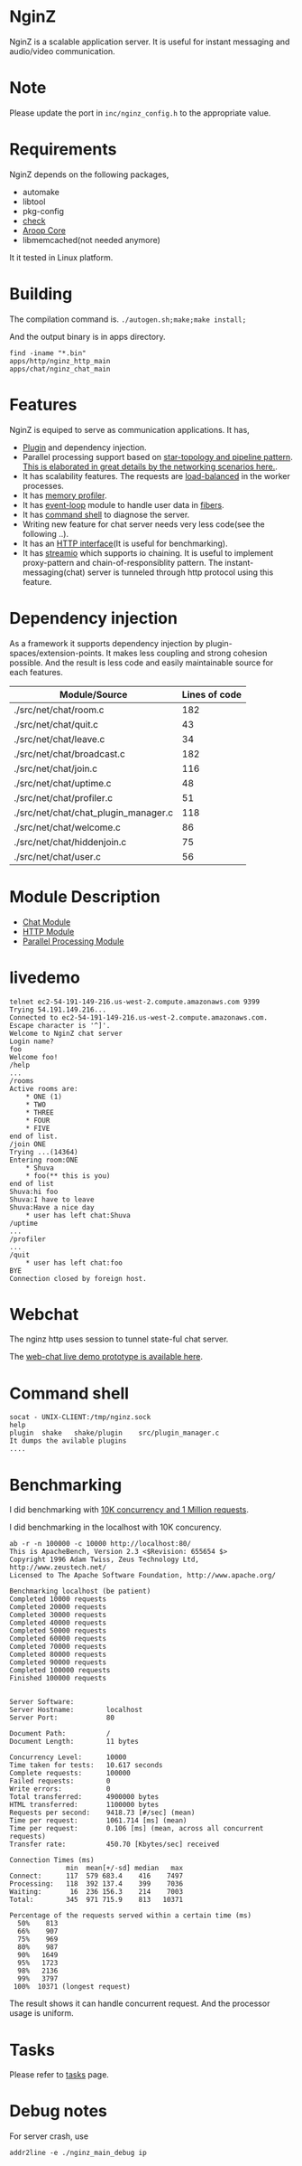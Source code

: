 
NginZ
==========

NginZ is a scalable application server. It is useful for instant messaging and audio/video communication.

Note
====

Please update the port in `inc/nginz_config.h` to the appropriate value.

Requirements
============

NginZ depends on the following packages,

- automake
- libtool
- pkg-config
- [check](https://libcheck.github.io/check/)
- [Aroop Core](https://github.com/kamanashisroy/aroop_core)
- libmemcached(not needed anymore)

It it tested in Linux platform.

Building
========

The compilation command is. `./autogen.sh;make;make install;`

And the output binary is in apps directory.

```
find -iname "*.bin"
apps/http/nginz_http_main
apps/chat/nginz_chat_main
```

Features
========

NginZ is equiped to serve as communication applications. It has,

- [Plugin](base/plugin.md) and dependency injection.
- Parallel processing support based on [star-topology and pipeline pattern](base/src/parallel/pipeline.c). [This is elaborated in great details by the networking scenarios here.](base/parallel.md).
- It has scalability features. The requests are [load-balanced](apps/load_balancer) in the worker processes.
- It has [memory profiler](apps/chat/src/profiler.c).
- It has [event-loop](base/src/event_loop_poll.c) module to handle user data in [fibers](base/src/fiber.c).
- It has [command shell](base/src/shake.c) to diagnose the server.
- Writing new feature for chat server needs very less code(see the following ..). 
- It has an [HTTP interface](apps/http)(It is useful for benchmarking).
- It has [streamio](net/src/streamio.c) which supports io chaining. It is useful to implement proxy-pattern and chain-of-responsiblity pattern. The instant-messaging(chat) server is tunneled through http protocol using this feature.

Dependency injection
====================

As a framework it supports dependency injection by plugin-spaces/extension-points. It makes less coupling and strong cohesion possible. And the result is less code and easily maintainable source for each features.

| Module/Source | Lines of code |
| --- | --- |
| ./src/net/chat/room.c | 182 |
| ./src/net/chat/quit.c | 43 |
| ./src/net/chat/leave.c | 34 |
| ./src/net/chat/broadcast.c | 182 |
| ./src/net/chat/join.c | 116 |
| ./src/net/chat/uptime.c | 48 |
| ./src/net/chat/profiler.c | 51 |
| ./src/net/chat/chat\_plugin\_manager.c | 118 |
| ./src/net/chat/welcome.c | 86 |
| ./src/net/chat/hiddenjoin.c | 75 |
| ./src/net/chat/user.c | 56 |

Module Description
===================

- [Chat Module](apps/chat/README.md)
- [HTTP Module](apps/http/README.md)
- [Parallel Processing Module](base/parallel.md)

livedemo
========

```
telnet ec2-54-191-149-216.us-west-2.compute.amazonaws.com 9399
Trying 54.191.149.216...
Connected to ec2-54-191-149-216.us-west-2.compute.amazonaws.com.
Escape character is '^]'.
Welcome to NginZ chat server
Login name?
foo
Welcome foo!
/help
...
/rooms
Active rooms are:
	* ONE (1)
	* TWO
	* THREE
	* FOUR
	* FIVE
end of list.
/join ONE
Trying ...(14364)
Entering room:ONE
	* Shuva
	* foo(** this is you)
end of list
Shuva:hi foo
Shuva:I have to leave
Shuva:Have a nice day
	* user has left chat:Shuva
/uptime
...
/profiler
...
/quit
	* user has left chat:foo
BYE
Connection closed by foreign host.
```

Webchat
========
The nginz http uses session to tunnel state-ful chat server.

The [web-chat live demo prototype is available here](http://ec2-54-191-149-216.us-west-2.compute.amazonaws.com/pagechat).

Command shell
=============

```
socat - UNIX-CLIENT:/tmp/nginz.sock
help
plugin	shake	shake/plugin	src/plugin_manager.c
It dumps the avilable plugins
....
```

Benchmarking
============

I did benchmarking with [10K concurrency and 1 Million requests](BENCHMARKING.md). 

I did benchmarking in the localhost with 10K concurency.

```
ab -r -n 100000 -c 10000 http://localhost:80/
This is ApacheBench, Version 2.3 <$Revision: 655654 $>
Copyright 1996 Adam Twiss, Zeus Technology Ltd, http://www.zeustech.net/
Licensed to The Apache Software Foundation, http://www.apache.org/

Benchmarking localhost (be patient)
Completed 10000 requests
Completed 20000 requests
Completed 30000 requests
Completed 40000 requests
Completed 50000 requests
Completed 60000 requests
Completed 70000 requests
Completed 80000 requests
Completed 90000 requests
Completed 100000 requests
Finished 100000 requests


Server Software:        
Server Hostname:        localhost
Server Port:            80

Document Path:          /
Document Length:        11 bytes

Concurrency Level:      10000
Time taken for tests:   10.617 seconds
Complete requests:      100000
Failed requests:        0
Write errors:           0
Total transferred:      4900000 bytes
HTML transferred:       1100000 bytes
Requests per second:    9418.73 [#/sec] (mean)
Time per request:       1061.714 [ms] (mean)
Time per request:       0.106 [ms] (mean, across all concurrent requests)
Transfer rate:          450.70 [Kbytes/sec] received

Connection Times (ms)
              min  mean[+/-sd] median   max
Connect:      117  579 683.4    416    7497
Processing:   118  392 137.4    399    7036
Waiting:       16  236 156.3    214    7003
Total:        345  971 715.9    813   10371

Percentage of the requests served within a certain time (ms)
  50%    813
  66%    907
  75%    969
  80%    987
  90%   1649
  95%   1723
  98%   2136
  99%   3797
 100%  10371 (longest request)
```
The result shows it can handle concurrent request. And the processor usage is uniform.

Tasks
======

Please refer to [tasks](TASKS.md) page.

Debug notes
===========

For server crash, use

```
addr2line -e ./nginz_main_debug ip
```
